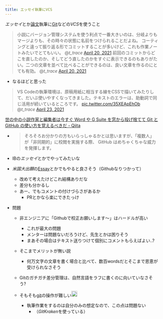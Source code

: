 ```yaml
---
title: エッセイ執筆にVCS
---
```


*エッセイ*とか[論文](%E8%AB%96%E6%96%87.md)執筆に[Git](git.md)などの*VCS*を使うこと

 > 
 > 小説にバージョン管理システムを使う利点で一番大きいのは、分岐よりもマージよりも、その時々の状態に名前をつけられることだよね。
 > コーティングと違って振り返る形でコミットすることが多いけど、これも作業ノートみたいでとてもいい。
 > @*t_trace* [April 20, 2021](https://twitter.com/t_trace/status/1384481730455814144?ref_src=twsrc%5Etfw)
 > 前回のコミットからどこを直したのか、そしてどう直したのかをすぐに表示できるのもありがたい。二つの文章を並べて比べることができるのは、良い文章を作るのにとても有効。
 > @*t_trace* [April 20, 2021](https://twitter.com/t_trace/status/1384481731701469190?ref_src=twsrc%5Etfw)

* なるほどと思った

 > 
 > VS Codeの執筆環境は、原稿用紙に相当する線をCSSで描いてみたりして、だいぶ使いやすくなってきました。テキストのエラーは、助動詞で同じ活用が続いているところです。 [pic.twitter.com/35XEApEhOb](https://t.co/35XEApEhOb)
 > @*t_trace* [April 23, 2021](https://twitter.com/t_trace/status/1385513411862171652?ref_src=twsrc%5Etfw)

[世の中の小説作家と編集者は今すぐ Word や G Suite を窓から投げ捨てて Git と GitHub の使い方を覚えるべきだ - Qiita](https://qiita.com/ktkraoichi/items/f6ad43c2da0b3136d6be)

* 
   > 
   > そろそろお分かりの方もいらっしゃるかとは思いますが、「複数人」が「非同期的」に校閲を実施する際、 GitHub はめちゃくちゃな威力を発揮します。

* IBの*エッセイ*とかでやってみたいな

* *米国大出願*の[Essay](Essay.md)とかでもやると良さそう（Githubなりつかって）
  
  * 改めて考えたけどこれ結構ありだな
  * 差分も分かるし
  * あー、でもコメントの付けづらさがあるか
    * PRとかなら楽にできたっけ
* 問題
  
  * 非エンジニアに「Githubで校正お願いします〜」はハードルが高い
    * これが最大の問題
    * メンターは問題ないだろうけど、先生とかは困りそう
    * まあその場合はテキスト送りつけて個別にコメントもらえばよい..?
  * そこまでメリットが無い説
    * 何万文字の文章を書く場合と比べて、数百wordsだとそこまで恩恵が受けられなさそう
  * Gitのガチガチ差分管理は、自然言語をラフに書くのに向いていなさそう?
  * そもそも[git](git.md)の操作が難しい<img src='https://scrapbox.io/api/pages/blu3mo-public/takker/icon' alt='takker.icon' height="19.5"/>

    * 執筆作業をするのは自分のみの想定なので、この点は問題ない
      * （*GitKraken*を使っている）
